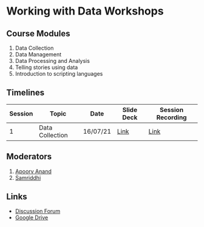 # Working with Data Workshops

## Course Modules

1. Data Collection
2. Data Management
3. Data Processing and Analysis
4. Telling stories using data
5. Introduction to scripting languages

## Timelines

| Session | Topic | Date | Slide Deck | Session Recording |
| ------- | ----- | ------ | --------- | ----------------- |
| 1 | Data Collection | 16/07/21 | [Link]() | [Link]() |

## Moderators

1. [Apoorv Anand](mailto:apoorv@civicdatalab.in)
2. [Samriddhi](mailto:samriddhi@civicdatalab.in)

## Links

- [Discussion Forum](https://chat.civicdatalab.in/group/vidhi-data-workshops)
- [Google Drive](https://drive.google.com/drive/folders/1RFCQ19wUuMB5QRTpbEndCjHu_zQ8Rx6y?usp=sharing)
